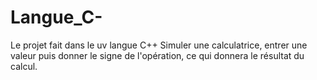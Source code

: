 # Langue_C-
Le projet fait dans le uv langue C++
Simuler une calculatrice, 
entrer une valeur puis donner le signe de l'opération, ce qui donnera le résultat du calcul.
